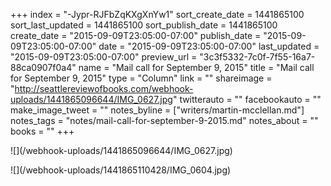 +++
index = "-Jypr-RJFbZqKXgXnYw1"
sort_create_date = 1441865100
sort_last_updated = 1441865100
sort_publish_date = 1441865100
create_date = "2015-09-09T23:05:00-07:00"
publish_date = "2015-09-09T23:05:00-07:00"
date = "2015-09-09T23:05:00-07:00"
last_updated = "2015-09-09T23:05:00-07:00"
preview_url = "3c3f5332-7c0f-7f55-16a7-88ca0907f0a4"
name = "Mail call for September 9, 2015"
title = "Mail call for September 9, 2015"
type = "Column"
link = ""
shareimage = "http://seattlereviewofbooks.com/webhook-uploads/1441865096644/IMG_0627.jpg"
twitterauto = ""
facebookauto = ""
make_image_tweet = ""
notes_byline = ["writers/martin-mcclellan.md"]
notes_tags = "notes/mail-call-for-september-9-2015.md"
notes_about = ""
books = ""
+++
<p class="image">![](/webhook-uploads/1441865096644/IMG_0627.jpg)</p>
<p class="image">![](/webhook-uploads/1441865110428/IMG_0604.jpg)</p>